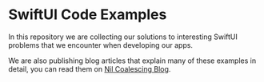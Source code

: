 # SwiftUI Code Examples

In this repository we are collecting our solutions to interesting SwiftUI problems that we encounter when developing our apps.

We are also publishing blog articles that explain many of these examples in detail, you can read them on [Nil Coalescing Blog](https://nilcoalescing.com/tags/swiftui/).
